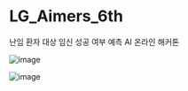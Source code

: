 # LG_Aimers_6th
난임 환자 대상 임신 성공 여부 예측 AI 온라인 해커톤  

![image](https://github.com/user-attachments/assets/7f951efd-95ab-4a33-8739-506d96b09df6)  

![image](https://github.com/user-attachments/assets/c227cc3c-1f59-4609-b3df-1f735de6859d)
